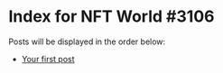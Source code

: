 # Index for NFT World #3106
Posts will be displayed in the order below:

- [Your first post](./001-first.md)

